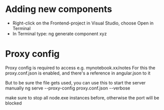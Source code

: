 # Adding new components
* Right-click on the Frontend-project in Visual Studio, choose Open in Terminal
* In Terminal type: ng generate component xyz

# Proxy config
Proxy config is required to access e.g. mynotebook.xx/notes
For this the proxy.conf.json is enabled, and there's a reference in angular.json to it

But to be sure the file gets used, you can use this to start the server manually
 ng serve --proxy-config proxy.conf.json --verbose

make sure to stop all node.exe instances before, otherwise the port will be blocked